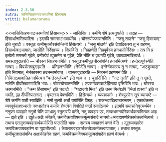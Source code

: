 ```yaml
---
index: 2.3.56
sutra: जासिनिप्रहणनाटक्राथपिषां हिंसायाम्‌
vritti: balamanorama
---
```


<<जासिनिप्रहणनाटक्राथपिषां हिंसायाम्>> - जासिनिप्र । कर्मणि शेषे इत्यनुवर्तते । तदाह — हिंसार्थानामित्यादिना । इदमपि समासाऽभावार्थमेव । चौरस्योज्जासनमिति । "जसु ताडने" "जसु हिसायाम्" इति चुरादौ । वस्तुतः कर्मीभूतचौरसंबन्धिनी हिंसेत्यर्थः । "जसु मोक्षणे" इति दैवादिकस्य तु न ग्रहणम्, हिंसार्थत्वाऽभावात्, जासीति निर्देशाच्च । निप्राविति । निप्रहणेति निप्रपूर्वस्य हनधातोर्निदेशः । तत्र नि प्र इत्येतौ समस्तौ गृह्रेते, प्रनीत्येवं व्युक्रमेण च गृह्रेते, प्रेति नीति च पृथगपि गृह्रेते, व्याख्यानादित्यर्थः । समस्तावुदाहरति — चौरस्य निप्रहणनमिति । वस्तुतःकर्मीभूतचौरसंबन्धि हननमित्यर्थः ।हन्तेरत्पूर्वस्ये॑ति णत्वम् । विपर्यस्तावुदाहरति — प्रणिहननमिति ।नेर्गदे॑ति णत्वम् । हन्तेर्नकारस्य तु न णत्वम्, "अट्कुप्वाङ्" इति नियमात्, नेर्नकारस्य तदनन्तर्भावात् । व्यस्तावुदाहरति — निहननं प्रहणमनं वेति । निमित्ताऽभावान्निहननमित्यत्र "बन्तेरत्पूर्वस्य" इति णत्वं न । चुरादिरिति । "नट नृत्तौ" इति तु न गृह्रते, नाटेति दीर्घोच्चारणादिति भावः । चौरस्योन्नाटनमिति । उपसर्गवशान्नाटेर्हिसायां वृत्तिरिति भावः । चौरस्य क्राथनमिति । "क्रथ हिंसायाम्" इति घटादौ । "घटादयो मितः" इति तस्य मित्त्वेऽपि "मितां ह्यस्वः" इति न भवति, इह दीर्घनिपातनात् । वृषलस्य पेषणमिति । हिसेत्यर्थः । व्यपह्मपणोः । शेषपूरणेन सूत्रं व्याचष्टे — शेषे कर्मणि षष्ठी स्यादिति । समौ तुल्यौ अर्थौ ययोरिति विग्रहः । शकन्ध्वादित्वात्पररूपम् । एकार्थकस्य व्यवपूर्वकह्मञ्धातोः पणधातोश्च कर्मणि शेषत्वेन विवक्षिते षष्ठी स्यादित्यर्थः । इदमपि समासनिवृत्त्यर्थमेव । ननुपण व्यवहारे स्तुतौ चे॑ति पणधातुः स्तुतावपि वर्तते, नतु व्यवहार एव, तत्कथमनयोरेकार्थकत्वमित्यत आह — द्यते इति । द्यूते=अक्षैः क्रीडने, क्रयविक्रयविषयकमूल्यसंवादे चानयोः=व्यवह्मपणोरेकार्थकत्वमित्यर्थः । तथाच एतादृशव्यवहारार्थकयोरिति फलतीति भावः । शतस्य व्यवहरणं पणनं वेति । द्यूतव्यवहारेण क्रयविक्रयव्यवहारेण वा गृह्णातीत्यर्थः । केवलव्यवहारार्थकत्वेऽकर्मकत्वापातात् । तथाच वस्तुतः कर्मीभूतशतसंबन्धि अक्षक्रीडनेन ग्रहणं, क्रयविक्रयविषयकमूल्यसंवादेन ग्रहणं वेत्यर्थः । 